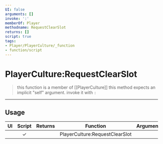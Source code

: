 ```yaml
---
UI: false
arguments: []
invoke: ':'
memberOf: Player
methodname: RequestClearSlot
returns: []
script: true
tags:
- Player/PlayerCulture/_function
- function/script
---
```

# PlayerCulture:RequestClearSlot
> this function is a member of [[PlayerCulture]]
> this method expects an implicit "self" argument. invoke it with `:`
-----
## Usage
|  UI | Script | Returns | Function | Arguments |
|:---:|:------:|-------:|:--------:|:---------|
| |✓||PlayerCulture:RequestClearSlot||
